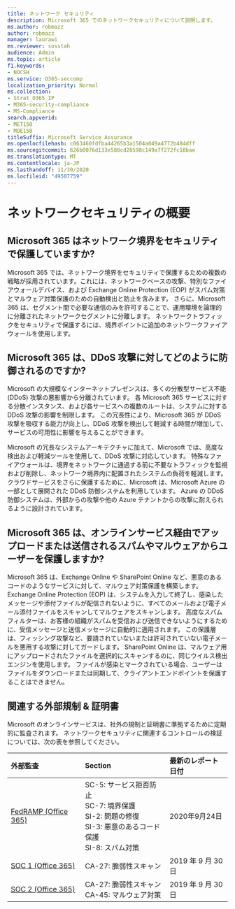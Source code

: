 ```yaml
---
title: ネットワーク セキュリティ
description: Microsoft 365 でのネットワークセキュリティについて説明します。
ms.author: robmazz
author: robmazz
manager: laurawi
ms.reviewer: sosstah
audience: Admin
ms.topic: article
f1.keywords:
- NOCSH
ms.service: O365-seccomp
localization_priority: Normal
ms.collection:
- Strat_O365_IP
- M365-security-compliance
- MS-Compliance
search.appverid:
- MET150
- MOE150
titleSuffix: Microsoft Service Assurance
ms.openlocfilehash: c063460fdfba44265b3a1504a049a4772b484dff
ms.sourcegitcommit: 626b0076d133e588cd28598c149a7f272fc18bae
ms.translationtype: MT
ms.contentlocale: ja-JP
ms.lasthandoff: 11/30/2020
ms.locfileid: "49507759"
---
```

# <a name="network-security-overview"></a>ネットワークセキュリティの概要

## <a name="how-does-microsoft-365-secure-the-network-boundary"></a>Microsoft 365 はネットワーク境界をセキュリティで保護していますか?

Microsoft 365 では、ネットワーク境界をセキュリティで保護するための複数の戦略が採用されています。これには、ネットワークベースの攻撃、特別なファイアウォールデバイス、および Exchange Online Protection (EOP) がスパム対策とマルウェア対策保護のための自動検出と防止を含みます。 さらに、Microsoft 365 は、セグメント間で必要な通信のみを許可することで、運用環境を論理的に分離されたネットワークセグメントに分離します。 ネットワークトラフィックをセキュリティで保護するには、境界ポイントに追加のネットワークファイアウォールを使用します。

## <a name="how-does-microsoft-365-defend-against-ddos-attacks"></a>Microsoft 365 は、DDoS 攻撃に対してどのように防御されるのですか?

Microsoft の大規模なインターネットプレゼンスは、多くの分散型サービス不能 (DDoS) 攻撃の悪影響から分離されています。 各 Microsoft 365 サービスに対する分散インスタンス、および各サービスへの複数のルートは、システムに対する DDoS 攻撃の影響を制限します。 この冗長性により、Microsoft 365 が DDoS 攻撃を吸収する能力が向上し、DDoS 攻撃を検出して軽減する時間が増加して、サービスの可用性に影響を与えることができます。

Microsoft の冗長なシステムアーキテクチャに加えて、Microsoft では、高度な検出および軽減ツールを使用して、DDoS 攻撃に対応しています。 特殊なファイアウォールは、境界をネットワークに通過する前に不要なトラフィックを監視および削除し、ネットワーク境界内に配置されたシステムの負荷を軽減します。 クラウドサービスをさらに保護するために、Microsoft は、Microsoft Azure の一部として展開された DDoS 防御システムを利用しています。 Azure の DDoS 防御システムは、外部からの攻撃や他の Azure テナントからの攻撃に耐えられるように設計されています。

## <a name="how-does-microsoft-365-protect-users-against-spam-and-malware-being-uploaded-or-sent-through-online-services"></a>Microsoft 365 は、オンラインサービス経由でアップロードまたは送信されるスパムやマルウェアからユーザーを保護しますか?

Microsoft 365 は、Exchange Online や SharePoint Online など、悪意のあるコードのようなサービスに対して、マルウェア対策保護を構築します。 Exchange Online Protection (EOP) は、システムを入力して終了し、感染したメッセージや添付ファイルが配信されないように、すべてのメールおよび電子メール添付ファイルをスキャンしてマルウェアをスキャンします。 高度なスパムフィルターは、お客様の組織がスパムを受信および送信できないようにするために、受信メッセージと送信メッセージに自動的に適用されます。 この保護層は、フィッシング攻撃など、要請されていないまたは許可されていない電子メールを悪用する攻撃に対してガードします。 SharePoint Online は、マルウェア用にアップロードされたファイルを選択的にスキャンするのに、同じウイルス検出エンジンを使用します。 ファイルが感染とマークされている場合、ユーザーはファイルをダウンロードまたは同期して、クライアントエンドポイントを保護することはできません。

## <a name="related-external-regulations--certifications"></a>関連する外部規制 & 証明書

Microsoft のオンラインサービスは、社外の規制と証明書に準拠するために定期的に監査されます。 ネットワークセキュリティに関連するコントロールの検証については、次の表を参照してください。

| **外部監査** | **Section** | **最新のレポート日付** |
|:--------------------|:------------|:-----------------------|
| [FedRAMP (Office 365)](https://compliance.microsoft.com/compliancemanager) | SC-5: サービス拒否防止 <br> SC-7: 境界保護 <br> SI-2: 問題の修復 <br> SI-3: 悪意のあるコード保護 <br> SI-8: スパム対策 | 2020年9月24日 |
| [SOC 1 (Office 365)](https://servicetrust.microsoft.com/ViewPage/MSComplianceGuideV3?command=Download&downloadType=Document&downloadId=b07c0f7b-6bd5-4544-8255-7a5f14bf914a&tab=7027ead0-3d6b-11e9-b9e1-290b1eb4cdeb&docTab=7027ead0-3d6b-11e9-b9e1-290b1eb4cdeb_SOC_/_SSAE_16_Reports) | CA-27: 脆弱性スキャン | 2019 年 9 月 30 日 |
| [SOC 2 (Office 365)](https://servicetrust.microsoft.com/ViewPage/MSComplianceGuideV3?command=Download&downloadType=Document&downloadId=fa062990-e758-4ddc-ace3-7fb21a301d09&tab=7027ead0-3d6b-11e9-b9e1-290b1eb4cdeb&docTab=7027ead0-3d6b-11e9-b9e1-290b1eb4cdeb_SOC_/_SSAE_16_Rep-11e9-b9e1-290b1eb4cdeb_SOC_/_SSAE_16_Reports) | CA-27: 脆弱性スキャン <br> CA-45: マルウェア対策 | 2019 年 9 月 30 日 |